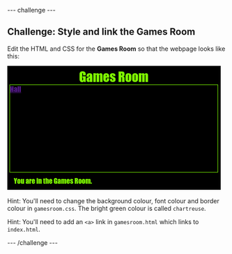 \--- challenge \---

## Challenge: Style and link the Games Room

Edit the HTML and CSS for the **Games Room** so that the webpage looks like this:

![captura de pantalla](images/rooms-games-challenge.png)

Hint: You'll need to change the background colour, font colour and border colour in `gamesroom.css`. The bright green colour is called `chartreuse`.

Hint: You'll need to add an `<a>` link in `gamesroom.html` which links to `index.html`.

\--- /challenge \---